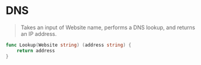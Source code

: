 # DNS  

> Takes an input of Website name, performs a DNS lookup, and returns an IP address.

```go
func Lookup(Website string) (address string) {
    return address 
}
